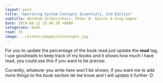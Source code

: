 ```yaml
---
layout: post
title: "Operating System Concepts Essentials, 2nd Edition"
subtitle: Abraham Silberschatz, Peter B. Galvin & Greg Gagne
date: 2019-08-11 15:46:28 +0000
categories: book
read: 35
image: ../assets/images/osConcepts.jpg
---
```


For you to update the percentage of the book read just update the **read** tag, I use goodreads to keep track of my books and it shows how much I have read, you could use this if you want to be precise.

Currently, whatever you write here won't be shown, if you want me to add more things to the book section let me know and I will update it further :D
